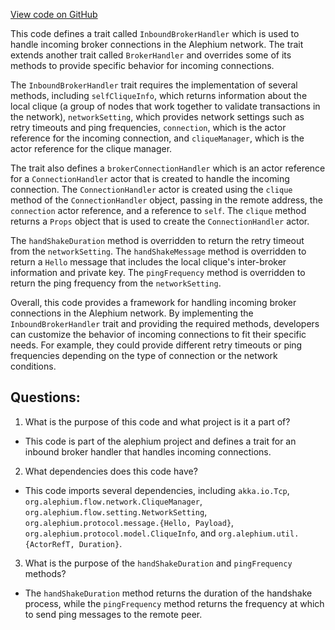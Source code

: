 [View code on GitHub](https://github.com/alephium/alephium/flow/src/main/scala/org/alephium/flow/network/broker/InboundBrokerHandler.scala)

This code defines a trait called `InboundBrokerHandler` which is used to handle incoming broker connections in the Alephium network. The trait extends another trait called `BrokerHandler` and overrides some of its methods to provide specific behavior for incoming connections.

The `InboundBrokerHandler` trait requires the implementation of several methods, including `selfCliqueInfo`, which returns information about the local clique (a group of nodes that work together to validate transactions in the network), `networkSetting`, which provides network settings such as retry timeouts and ping frequencies, `connection`, which is the actor reference for the incoming connection, and `cliqueManager`, which is the actor reference for the clique manager.

The trait also defines a `brokerConnectionHandler` which is an actor reference for a `ConnectionHandler` actor that is created to handle the incoming connection. The `ConnectionHandler` actor is created using the `clique` method of the `ConnectionHandler` object, passing in the remote address, the `connection` actor reference, and a reference to `self`. The `clique` method returns a `Props` object that is used to create the `ConnectionHandler` actor.

The `handShakeDuration` method is overridden to return the retry timeout from the `networkSetting`. The `handShakeMessage` method is overridden to return a `Hello` message that includes the local clique's inter-broker information and private key. The `pingFrequency` method is overridden to return the ping frequency from the `networkSetting`.

Overall, this code provides a framework for handling incoming broker connections in the Alephium network. By implementing the `InboundBrokerHandler` trait and providing the required methods, developers can customize the behavior of incoming connections to fit their specific needs. For example, they could provide different retry timeouts or ping frequencies depending on the type of connection or the network conditions.
## Questions: 
 1. What is the purpose of this code and what project is it a part of?
- This code is part of the alephium project and defines a trait for an inbound broker handler that handles incoming connections.

2. What dependencies does this code have?
- This code imports several dependencies, including `akka.io.Tcp`, `org.alephium.flow.network.CliqueManager`, `org.alephium.flow.setting.NetworkSetting`, `org.alephium.protocol.message.{Hello, Payload}`, `org.alephium.protocol.model.CliqueInfo`, and `org.alephium.util.{ActorRefT, Duration}`.

3. What is the purpose of the `handShakeDuration` and `pingFrequency` methods?
- The `handShakeDuration` method returns the duration of the handshake process, while the `pingFrequency` method returns the frequency at which to send ping messages to the remote peer.